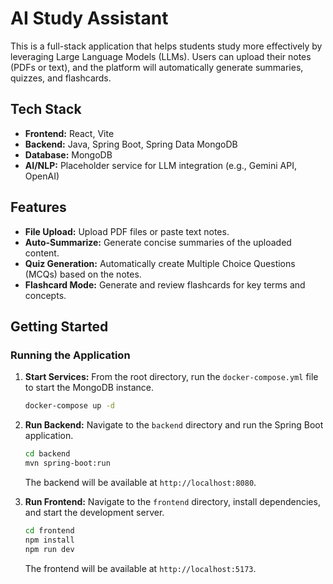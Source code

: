# AI Study Assistant

This is a full-stack application that helps students study more effectively by leveraging Large Language Models (LLMs). Users can upload their notes (PDFs or text), and the platform will automatically generate summaries, quizzes, and flashcards.

## Tech Stack

- **Frontend:** React, Vite
- **Backend:** Java, Spring Boot, Spring Data MongoDB
- **Database:** MongoDB
- **AI/NLP:** Placeholder service for LLM integration (e.g., Gemini API, OpenAI)


## Features

- **File Upload:** Upload PDF files or paste text notes.
- **Auto-Summarize:** Generate concise summaries of the uploaded content.
- **Quiz Generation:** Automatically create Multiple Choice Questions (MCQs) based on the notes.
- **Flashcard Mode:** Generate and review flashcards for key terms and concepts.

## Getting Started



### Running the Application

1.  **Start Services:**
    From the root directory, run the `docker-compose.yml` file to start the MongoDB instance.
    ```bash
    docker-compose up -d
    ```

2.  **Run Backend:**
    Navigate to the `backend` directory and run the Spring Boot application.
    ```bash
    cd backend
    mvn spring-boot:run
    ```
    The backend will be available at `http://localhost:8080`.

3.  **Run Frontend:**
    Navigate to the `frontend` directory, install dependencies, and start the development server.
    ```bash
    cd frontend
    npm install
    npm run dev
    ```
    The frontend will be available at `http://localhost:5173`.
